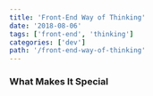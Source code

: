 ```yaml
---
title: 'Front-End Way of Thinking'
date: '2018-08-06'
tags: ['front-end', 'thinking']
categories: ['dev']
path: '/front-end-way-of-thinking'
---
```


### What Makes It Special

